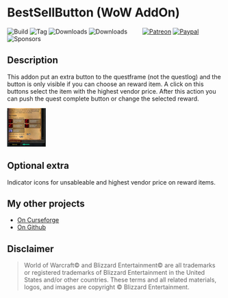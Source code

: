 # BestSellButton (WoW AddOn)
![Build](https://github.com/hizuro/BestSellButton/actions/workflows/bigwigsmods-packager.yml/badge.svg)
![Tag](https://img.shields.io/github/v/tag/hizuro/BestSellButton?style=flat-square)
![Downloads](https://img.shields.io/github/downloads/hizuro/BestSellButton/total?style=flat-square)
![Downloads](https://img.shields.io/github/downloads/hizuro/BestSellButton/latest/total?style=flat-square)
&nbsp; &nbsp; &nbsp; &nbsp;
[![Patreon](https://img.shields.io/badge/&zwj;-Patreon-gray?logo=patreon&color=red&style=flat-square)](https://www.patreon.com/bePatron?u=12558524)
[![Paypal](https://img.shields.io/badge/&zwj;-Paypal-gray?logo=paypal&color=blue&style=flat-square)](https://paypal.me/hizuro)
![Sponsors](https://img.shields.io/github/sponsors/hizuro?logo=github&style=flat-square)

## Description
This addon put an extra button to the questframe (not the questlog) and the button is only visible if you can choose an reward item. A click on this buttons select the item with the highest vendor price. After this action you can push the quest complete button or change the selected reward.

[![Screenshot](./.github/media/BestSellButton_t.jpg)](./.github/media/BestSellButton.jpg)

## Optional extra
Indicator icons for unsableable and highest vendor price on reward items.

## My other projects
* [On Curseforge](https://www.curseforge.com/members/hizuro_de/projects)
* [On Github](https://github.com/hizuro?tab=repositories)

## Disclaimer
> World of Warcraft© and Blizzard Entertainment© are all trademarks or registered trademarks of Blizzard Entertainment in the United States and/or other countries. These terms and all related materials, logos, and images are copyright © Blizzard Entertainment.
